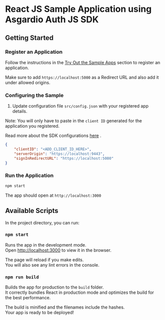 # React JS Sample Application using Asgardio Auth JS SDK

## Getting Started

### Register an Application

Follow the instructions in the [Try Out the Sample Apps](../../../packages/oidc-js/README.md#try-out-the-sample-apps) section to register an application.

Make sure to add `https://localhost:5000` as a Redirect URL and also add it under allowed origins. 

### Configuring the Sample

1. Update configuration file `src/config.json` with your registered app details.

Note: You will only have to paste in the `client ID` generated for the application you registered.

Read more about the SDK configurations [here](../../../packages/oidc-js/README.md#initialize) .

```json
{
    "clientID": "<ADD_CLIENT_ID_HERE>",
    "serverOrigin": "https://localhost:9443",
    "signInRedirectURL": "https://localhost:5000"
}
```

### Run the Application

```bash
npm start
```
The app should open at `http://localhost:3000`

## Available Scripts

In the project directory, you can run:

### `npm start`

Runs the app in the development mode.<br />
Open [http://localhost:3000](http://localhost:3000) to view it in the browser.

The page will reload if you make edits.<br />
You will also see any lint errors in the console.

### `npm run build`

Builds the app for production to the `build` folder.<br />
It correctly bundles React in production mode and optimizes the build for the best performance.

The build is minified and the filenames include the hashes.<br />
Your app is ready to be deployed!
